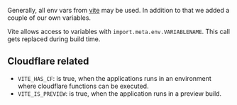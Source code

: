 Generally, all env vars from [vite](https://vitejs.dev/guide/env-and-mode.html) may be used. In addition to that we added a couple of our own variables.

Vite allows access to variables with `import.meta.env.VARIABLENAME`. This call gets replaced during build time.

## Cloudflare related

- `VITE_HAS_CF`: is true, when the applications runs in an environment where cloudflare functions can be executed.
- `VITE_IS_PREVIEW`: is true, when the application runs in a preview build.
